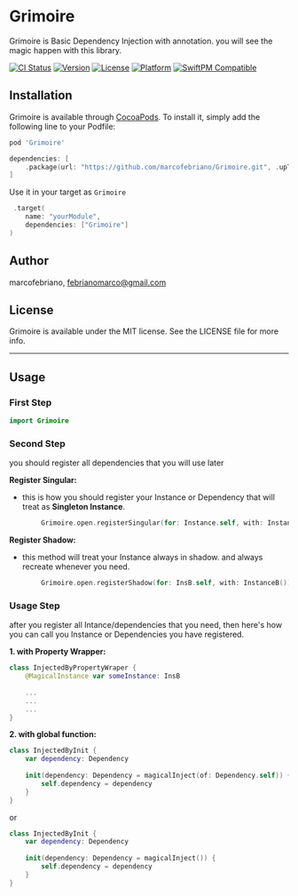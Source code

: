 # Grimoire

Grimoire is Basic Dependency Injection with annotation. you will see the magic happen with this library.

[![CI Status](https://img.shields.io/travis/marcofebriano/Grimoire.svg?style=flat)](https://travis-ci.org/marcofebriano/Grimoire)
[![Version](https://img.shields.io/cocoapods/v/Grimoire.svg?style=flat)](https://cocoapods.org/pods/Grimoire)
[![License](https://img.shields.io/cocoapods/l/Grimoire.svg?style=flat)](https://cocoapods.org/pods/Grimoire)
[![Platform](https://img.shields.io/cocoapods/p/Grimoire.svg?style=flat)](https://cocoapods.org/pods/Grimoire)
[![SwiftPM Compatible](https://img.shields.io/badge/SwiftPM-Compatible-brightgreen)](https://swift.org/package-manager/)

## Installation

Grimoire is available through [CocoaPods](https://cocoapods.org). To install
it, simply add the following line to your Podfile:

```ruby
pod 'Grimoire'
```

```swift
dependencies: [
    .package(url: "https://github.com/marcofebriano/Grimoire.git", .upToNextMajor(from: "1.0.0"))
]
```

Use it in your target as `Grimoire`

```swift
 .target(
    name: "yourModule",
    dependencies: ["Grimoire"]
)
```

## Author

marcofebriano, febrianomarco@gmail.com

## License

Grimoire is available under the MIT license. See the LICENSE file for more info.

---

## Usage

### First Step
```swift
import Grimoire
```

### Second Step
you should register all dependencies that you will use later

**Register Singular:**
- this is how you should register your Instance or Dependency that will treat as **Singleton Instance**.
```swift
        Grimoire.open.registerSingular(for: Instance.self, with: InstanceA())
```

**Register Shadow:**
- this method will treat your Instance always in shadow. and always recreate whenever you need.
```swift
        Grimoire.open.registerShadow(for: InsB.self, with: InstanceB())
```

### Usage Step
after you register all Intance/dependencies that you need, then here's how you can call you Instance or Dependencies you have registered.

**1. with Property Wrapper:**
```swift
class InjectedByPropertyWraper {
    @MagicalInstance var someInstance: InsB
    
    ...
    ...
    ...
}
```

**2. with global function:**

```swift
class InjectedByInit {
    var dependency: Dependency
    
    init(dependency: Dependency = magicalInject(of: Dependency.self)) {
        self.dependency = dependency
    }
}
```

or

```swift
class InjectedByInit {
    var dependency: Dependency
    
    init(dependency: Dependency = magicalInject()) {
        self.dependency = dependency
    }
}
